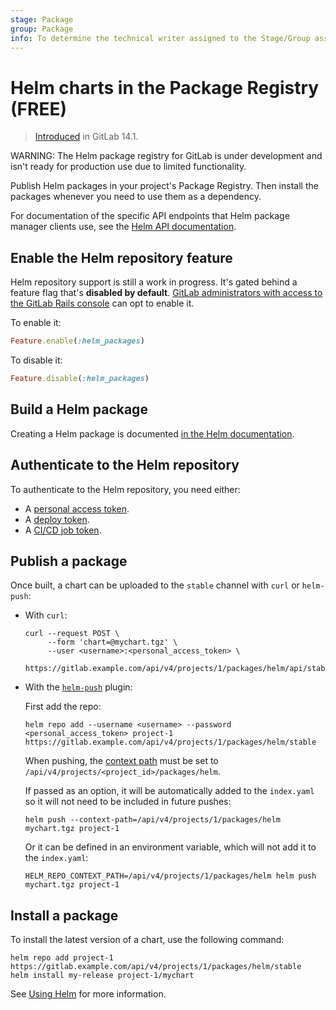 ```yaml
---
stage: Package
group: Package
info: To determine the technical writer assigned to the Stage/Group associated with this page, see https://about.gitlab.com/handbook/engineering/ux/technical-writing/#assignments
---
```


# Helm charts in the Package Registry **(FREE)**

> [Introduced](https://gitlab.com/gitlab-org/gitlab/-/issues/18997) in GitLab 14.1.

WARNING:
The Helm package registry for GitLab is under development and isn't ready for production use due to
limited functionality.

Publish Helm packages in your project's Package Registry. Then install the
packages whenever you need to use them as a dependency.

For documentation of the specific API endpoints that Helm package manager
clients use, see the [Helm API documentation](../../../api/packages/helm.md).

## Enable the Helm repository feature

Helm repository support is still a work in progress. It's gated behind a feature flag that's
**disabled by default**. [GitLab administrators with access to the GitLab Rails console](../../../administration/feature_flags.md)
can opt to enable it.

To enable it:

```ruby
Feature.enable(:helm_packages)
```

To disable it:

```ruby
Feature.disable(:helm_packages)
```

## Build a Helm package

Creating a Helm package is documented [in the Helm documentation](https://helm.sh/docs/intro/using_helm/#creating-your-own-charts).

## Authenticate to the Helm repository

To authenticate to the Helm repository, you need either:

- A [personal access token](../../../api/index.md#personalproject-access-tokens).
- A [deploy token](../../project/deploy_tokens/index.md).
- A [CI/CD job token](../../../api/index.md#gitlab-cicd-job-token).

## Publish a package

Once built, a chart can be uploaded to the `stable` channel with `curl` or `helm-push`:

- With `curl`:

  ```shell
  curl --request POST \
       --form 'chart=@mychart.tgz' \
       --user <username>:<personal_access_token> \
       https://gitlab.example.com/api/v4/projects/1/packages/helm/api/stable/charts
  ```

- With the [`helm-push`](https://github.com/chartmuseum/helm-push/#readme) plugin:

  First add the repo:

  ```shell
  helm repo add --username <username> --password <personal_access_token> project-1 https://gitlab.example.com/api/v4/projects/1/packages/helm/stable
  ```

  When pushing, the [context path](https://github.com/chartmuseum/helm-push/#context-path) must be set to `/api/v4/projects/<project_id>/packages/helm`.

  If passed as an option, it will be automatically added to the `index.yaml` so it will not need to be included in future pushes:

  ```shell
  helm push --context-path=/api/v4/projects/1/packages/helm mychart.tgz project-1
  ```

  Or it can be defined in an environment variable, which will not add it to the `index.yaml`:

  ```shell
  HELM_REPO_CONTEXT_PATH=/api/v4/projects/1/packages/helm helm push mychart.tgz project-1
  ```

## Install a package

To install the latest version of a chart, use the following command:

```shell
helm repo add project-1 https://gitlab.example.com/api/v4/projects/1/packages/helm/stable
helm install my-release project-1/mychart
```

See [Using Helm](https://helm.sh/docs/intro/using_helm/) for more information.
